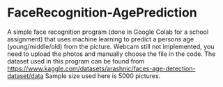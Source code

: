 # FaceRecognition-AgePrediction
A simple face recognition program (done in Google Colab for a school assignment) that uses machine learning to predict a persons age (young/middle/old) from the picture.
Webcam still not implemented, you need to upload the photos and manually choose the file in the code.
The dataset used in this program can be found from https://www.kaggle.com/datasets/arashnic/faces-age-detection-dataset/data
Sample size used here is 5000 pictures.

